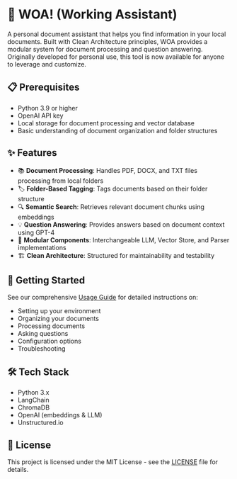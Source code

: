 # 🤖 WOA! (Working Assistant)

A personal document assistant that helps you find information in your local documents. Built with Clean Architecture principles, WOA provides a modular system for document processing and question answering. Originally developed for personal use, this tool is now available for anyone to leverage and customize.

## 📋 Prerequisites

- Python 3.9 or higher
- OpenAI API key
- Local storage for document processing and vector database
- Basic understanding of document organization and folder structures

## ✨ Features

- 📚 **Document Processing**: Handles PDF, DOCX, and TXT files processing from local folders
- 🏷️ **Folder-Based Tagging**: Tags documents based on their folder structure
- 🔍 **Semantic Search**: Retrieves relevant document chunks using embeddings
- 💡 **Question Answering**: Provides answers based on document context using GPT-4
- 🔄 **Modular Components**: Interchangeable LLM, Vector Store, and Parser implementations
- 🏗️ **Clean Architecture**: Structured for maintainability and testability

## 🚀 Getting Started

See our comprehensive [Usage Guide](docs/guide.md) for detailed instructions on:

- Setting up your environment
- Organizing your documents
- Processing documents
- Asking questions
- Configuration options
- Troubleshooting

## 🛠️ Tech Stack

- Python 3.x
- LangChain
- ChromaDB
- OpenAI (embeddings & LLM)
- Unstructured.io

## 📄 License

This project is licensed under the MIT License - see the [LICENSE](LICENSE) file for details.
